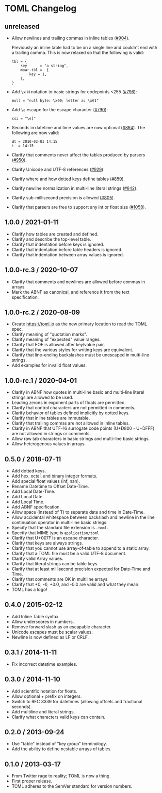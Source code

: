 # TOML Changelog

## unreleased

- Allow newlines and trailing commas in inline tables ([#904]).

  Previously an inline table had to be on a single line and couldn't end with a
  trailing comma. This is now relaxed so that the following is valid:

      tbl = {
          key      = "a string",
          moar-tbl =  {
              key = 1,
          },
      }

- Add `\xHH` notation to basic strings for codepoints <255 ([#796]):

      null = "null byte: \x00; letter a: \x61"

- Add `\e` escape for the escape character ([#790]):

      csi = "\e["

- Seconds in datetime and time values are now optional ([#894]). The following
  are now valid:

      dt = 2010-02-03 14:15
      t  = 14:15

- Clarify that comments never affect the tables produced by parsers ([#950]).

- Clarify Unicode and UTF-8 references ([#929]).

- Clarify where and how dotted keys define tables ([#859]).

- Clarify newline normalization in multi-line literal strings ([#842]).

- Clarify sub-millisecond precision is allowed ([#805]).

- Clarify that parsers are free to support any int or float size ([#1058]).

[#790]: https://github.com/toml-lang/toml/pull/790
[#796]: https://github.com/toml-lang/toml/pull/796
[#805]: https://github.com/toml-lang/toml/pull/805
[#842]: https://github.com/toml-lang/toml/pull/842
[#859]: https://github.com/toml-lang/toml/pull/859
[#894]: https://github.com/toml-lang/toml/pull/894
[#904]: https://github.com/toml-lang/toml/pull/904
[#929]: https://github.com/toml-lang/toml/pull/929
[#950]: https://github.com/toml-lang/toml/pull/950
[#1058]: https://github.com/toml-lang/toml/pull/1058

## 1.0.0 / 2021-01-11

- Clarify how tables are created and defined.
- Clarify and describe the top-level table.
- Clarify that indentation before keys is ignored.
- Clarify that indentation before table headers is ignored.
- Clarify that indentation between array values is ignored.

## 1.0.0-rc.3 / 2020-10-07

- Clarify that comments and newlines are allowed before commas in arrays.
- Mark the ABNF as canonical, and reference it from the text specification.

## 1.0.0-rc.2 / 2020-08-09

- Create https://toml.io as the new primary location to read the TOML spec.
- Clarify meaning of "quotation marks".
- Clarify meaning of "expected" value ranges.
- Clarify that EOF is allowed after key/value pair.
- Clarify that the various styles for writing keys are equivalent.
- Clarify that line-ending backslashes must be unescaped in multi-line strings.
- Add examples for invalid float values.

## 1.0.0-rc.1 / 2020-04-01

- Clarify in ABNF how quotes in multi-line basic and multi-line literal strings
  are allowed to be used.
- Leading zeroes in exponent parts of floats are permitted.
- Clarify that control characters are not permitted in comments.
- Clarify behavior of tables defined implicitly by dotted keys.
- Clarify that inline tables are immutable.
- Clarify that trailing commas are not allowed in inline tables.
- Clarify in ABNF that UTF-16 surrogate code points (U+D800 - U+DFFF) are not
  allowed in strings or comments.
- Allow raw tab characters in basic strings and multi-line basic strings.
- Allow heterogenous values in arrays.

## 0.5.0 / 2018-07-11

- Add dotted keys.
- Add hex, octal, and binary integer formats.
- Add special float values (inf, nan).
- Rename Datetime to Offset Date-Time.
- Add Local Date-Time.
- Add Local Date.
- Add Local Time.
- Add ABNF specification.
- Allow space (instead of T) to separate date and time in Date-Time.
- Allow accidental whitespace between backslash and newline in the line
  continuation operator in multi-line basic strings.
- Specify that the standard file extension is `.toml`.
- Specify that MIME type is `application/toml`
- Clarify that U+007F is an escape character.
- Clarify that keys are always strings.
- Clarify that you cannot use array-of-table to append to a static array.
- Clarify that a TOML file must be a valid UTF-8 document.
- Clarify valid Array values.
- Clarify that literal strings can be table keys.
- Clarify that at least millisecond precision expected for Date-Time and Time.
- Clarify that comments are OK in multiline arrays.
- Clarify that +0, -0, +0.0, and -0.0 are valid and what they mean.
- TOML has a logo!

## 0.4.0 / 2015-02-12

- Add Inline Table syntax.
- Allow underscores in numbers.
- Remove forward slash as an escapable character.
- Unicode escapes must be scalar values.
- Newline is now defined as LF or CRLF.

## 0.3.1 / 2014-11-11

- Fix incorrect datetime examples.

## 0.3.0 / 2014-11-10

- Add scientific notation for floats.
- Allow optional + prefix on integers.
- Switch to RFC 3339 for datetimes (allowing offsets and fractional seconds).
- Add multiline and literal strings.
- Clarify what characters valid keys can contain.

## 0.2.0 / 2013-09-24

- Use "table" instead of "key group" terminology.
- Add the ability to define nestable arrays of tables.

## 0.1.0 / 2013-03-17

- From Twitter rage to reality; TOML is now a thing.
- First proper release.
- TOML adheres to the SemVer standard for version numbers.
